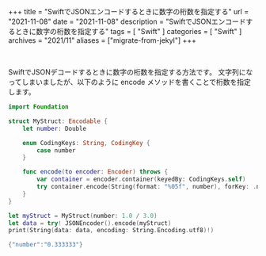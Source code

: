 +++
title =  "SwiftでJSONエンコードするときに数字の桁数を指定する"
url = "2021-11-08"
date = "2021-11-08"
description = "SwiftでJSONエンコードするときに数字の桁数を指定する"
tags = [
  "Swift"
]
categories = [
  "Swift"
]
archives = "2021/11"
aliases = ["migrate-from-jekyl"]
+++

<br>

SwiftでJSONデコードするときに数字の桁数を指定する方法です。
文字列になってしまいましたが、以下のように encode メソッドを書くことで桁数を指定します。

```swift
import Foundation

struct MyStruct: Encodable {
    let number: Double

    enum CodingKeys: String, CodingKey {
        case number
    }

    func encode(to encoder: Encoder) throws {
        var container = encoder.container(keyedBy: CodingKeys.self)
        try container.encode(String(format: "%05f", number), forKey: .number)
    }
}

let myStruct = MyStruct(number: 1.0 / 3.0)
let data = try! JSONEncoder().encode(myStruct)
print(String(data: data, encoding: String.Encoding.utf8)!)
```

```swift
{"number":"0.333333"}
```
